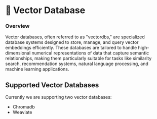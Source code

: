# 🔮 Vector Database

### Overview

Vector databases, often referred to as "vectordbs," are specialized database systems designed to store, manage, and query vector embeddings efficiently. These databases are tailored to handle high-dimensional numerical representations of data that capture semantic relationships, making them particularly suitable for tasks like similarity search, recommendation systems, natural language processing, and machine learning applications.

## Supported Vector Databases

Currently we are supporting two vector databases:&#x20;

* Chromadb&#x20;
* Weaviate&#x20;


